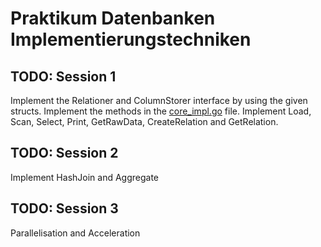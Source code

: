 # Praktikum Datenbanken Implementierungstechniken

## TODO: Session 1
Implement the Relationer and ColumnStorer interface by using the given structs. Implement the methods in the [core_impl.go](/go-column-store/core/core_impl.go) file.  Implement Load, Scan, Select, Print, GetRawData, CreateRelation and GetRelation.

## TODO: Session 2 
Implement HashJoin and Aggregate

## TODO: Session 3 
Parallelisation and Acceleration